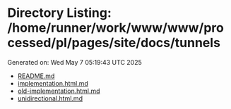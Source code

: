 # Directory Listing: /home/runner/work/www/www/processed/pl/pages/site/docs/tunnels
Generated on: Wed May  7 05:19:43 UTC 2025

- [README.md](README.md)
- [implementation.html.md](implementation.html.md)
- [old-implementation.html.md](old-implementation.html.md)
- [unidirectional.html.md](unidirectional.html.md)
